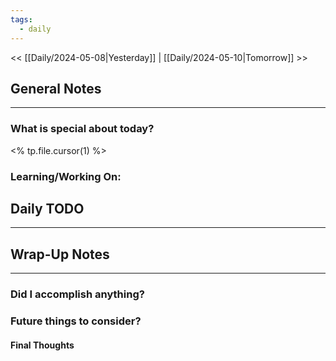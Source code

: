 ```yaml
---
tags:
  - daily
---
```

<< [[Daily/2024-05-08|Yesterday]] |  [[Daily/2024-05-10|Tomorrow]] >>

## General Notes
---
### What is special about today?
<% tp.file.cursor(1) %>

### Learning/Working On:



## Daily TODO
---




## Wrap-Up Notes
---
### Did I accomplish anything?
### Future things to consider?
#### Final Thoughts

